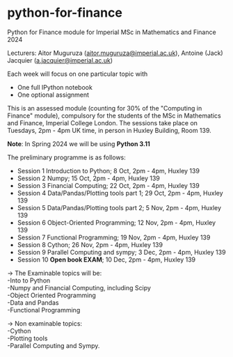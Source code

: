 # python-for-finance
Python for Finance module for Imperial MSc in Mathematics and Finance 2024

Lecturers: Aitor Muguruza (aitor.muguruza@imperial.ac.uk), Antoine (Jack) Jacquier (a.jacquier@imperial.ac.uk)

Each week will focus on one particular topic with
 - One full IPython notebook
 - One optional assignment
 
This is an assessed module (counting for 30% of the "Computing in Finance" module), compulsory for the students of the MSc in Mathematics and Finance, Imperial College London.
The sessions take place on Tuesdays, 2pm - 4pm UK time, in person in Huxley Building, Room 139.

**Note**: In Spring 2024 we will be using **Python 3.11**

 The preliminary programme is as follows:
 
- Session 1	Introduction to Python;	8 Oct,	 2pm - 4pm,	Huxley 139 
- Session 2	Numpy;	15 Oct,	 2pm - 4pm,	Huxley 139
- Session 3 Financial Computing;	22 Oct,	 2pm - 4pm,	Huxley 139
- Session 4 Data/Pandas/Plotting tools part 1;	29 Oct,	2pm - 4pm,	Huxley 139
- Session 5	Data/Pandas/Plotting tools part 2;	5 Nov,	2pm - 4pm,	Huxley 139
- Session 6 Object-Oriented Programming;	12 Nov,	2pm - 4pm,	Huxley 139
- Session 7	Functional Programming;	19 Nov,	2pm - 4pm,	Huxley 139
- Session 8 Cython;   26 Nov,	2pm - 4pm,	Huxley 139
- Session 9	Parallel Computing and sympy;	3 Dec,	2pm - 4pm,	Huxley 139
- Session 10	**Open book EXAM**;	10 Dec,	2pm - 4pm,	Huxley 139

&rarr; The Examinable topics will be:\
-Into to Python\
-Numpy and Financial Computing, including Scipy \
-Object Oriented Programming\
-Data and Pandas\
-Functional Programming

&rarr; Non examinable topics:\
-Cython \
-Plotting tools \
-Parallel Computing and Sympy. 
